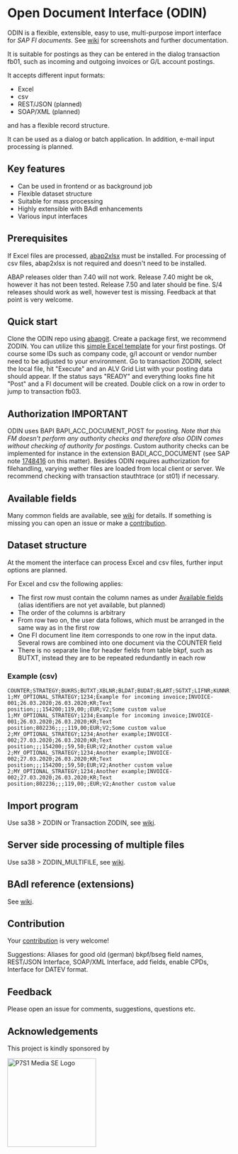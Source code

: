 # Open Document Interface (ODIN)

ODIN is a flexible, extensible, easy to use, multi-purpose import interface for *SAP FI documents*. See [wiki](https://github.com/71tech/ODIN/wiki) for screenshots and further documentation.

It is suitable for postings as they can be entered in the dialog transaction fb01, such as incoming and outgoing invoices or G/L account postings.

It accepts different input formats:

- Excel
- csv
- REST/JSON (planned)
- SOAP/XML (planned)

and has a flexible record structure.

It can be used as a dialog or batch application. In addition, e-mail input processing is planned.

## Key features

- Can be used in frontend or as background job
- Flexible dataset structure
- Suitable for mass processing
- Highly extensible with BAdI enhancements
- Various input interfaces

## Prerequisites

If Excel files are processed, [abap2xlsx](https://github.com/sapmentors/abap2xlsx) must be installed. For processing of csv files, abap2xlsx is not required and doesn't need to be installed.

ABAP releases older than 7.40 will not work. Release 7.40 might be ok, however it has not been tested. Release 7.50 and later should be fine. S/4 releases should work as well, however test is missing. Feedback at that point is very welcome.

## Quick start
Clone the ODIN repo using [abapgit](https://github.com/abapGit/abapGit). Create a package first, we recommend ZODIN. You can utilize this [simple Excel template](https://github.com/71tech/ODIN/blob/a18d07e11fa689ccd2c212c3ca3b8c320953de90/examples/ODIN_simple.xlsx) for your first postings. Of course some IDs such as company code, g/l account or vendor number need to be adjusted to your environment. Go to transaction ZODIN, select the local file, hit "Execute" and an ALV Grid List with your posting data should appear. If the status says  "READY" and everything looks fine hit "Post" and a FI document will be created. Double click on a row in order to jump to transaction fb03.

## Authorization IMPORTANT
ODIN uses BAPI BAPI_ACC_DOCUMENT_POST for posting. *Note that this FM doesn't perform any authority checks and therefore also ODIN comes without checking of authority for postings*. Custom authority checks can be implemented for instance in the extension BADI_ACC_DOCUMENT (see SAP note [1748416](https://launchpad.support.sap.com/#/notes/1748416) on this matter). 
Besides ODIN requires authorization for filehandling, varying wether files are loaded from local client or server. We recommend checking with transaction stauthtrace (or st01) if necessary.

## Available fields
Many common fields are available, see [wiki](https://github.com/71tech/ODIN/wiki/Available-fields) for details. If something is missing you can open an issue or make a [contribution](#contribution).

## Dataset structure

At the moment the interface can process Excel and csv files, further input options are planned.

For Excel and csv the following applies:

- The first row must contain the column names as under [Available fields](#available-fields) (alias identifiers are not yet available, but planned)
- The order of the columns is arbitrary
- From row two on, the user data follows, which must be arranged in the same way as in the first row
- One FI document line item corresponds to one row in the input data. Several rows are combined into one document via the COUNTER field
- There is no separate line for header fields from table bkpf, such as BUTXT, instead they are to be repeated redundantly in each row

### Example (csv)
```
COUNTER;STRATEGY;BUKRS;BUTXT;XBLNR;BLDAT;BUDAT;BLART;SGTXT;LIFNR;KUNNR;HKONT;WRBTR_S;WRBTR_H;WAERS;MWSKZ;CUSTOM1
1;MY_OPTIONAL_STRATEGY;1234;Example for incoming invoice;INVOICE-001;26.03.2020;26.03.2020;KR;Text position;;;154200;119,00;;EUR;V2;Some custom value
1;MY_OPTIONAL_STRATEGY;1234;Example for incoming invoice;INVOICE-001;26.03.2020;26.03.2020;KR;Text position;802236;;;;119,00;EUR;V2;Some custom value
2;MY_OPTIONAL_STRATEGY;1234;Another example;INVOICE-002;27.03.2020;26.03.2020;KR;Text position;;;154200;;59,50;EUR;V2;Another custom value
2;MY_OPTIONAL_STRATEGY;1234;Another example;INVOICE-002;27.03.2020;26.03.2020;KR;Text position;;;154200;;59,50;EUR;V2;Another custom value
2;MY_OPTIONAL_STRATEGY;1234;Another example;INVOICE-002;27.03.2020;26.03.2020;KR;Text position;802236;;;119,00;;EUR;V2;Another custom value
```
## Import program

Use sa38 > ZODIN or Transaction ZODIN, see [wiki](https://github.com/71tech/ODIN/wiki/ZODIN).

## Server side processing of multiple files

Use sa38 > ZODIN\_MULTIFILE, see [wiki](https://github.com/71tech/ODIN/wiki/ZODIN_MULTIFILE).

## BAdI reference (extensions)

See [wiki](https://github.com/71tech/ODIN/wiki/BAdI-Reference-(Extensions)).

## Contribution

Your [contribution](https://docs.abapgit.org/guide-contributing.html) is very welcome!

Suggestions: Aliases for good old (german) bkpf/bseg field names, REST/JSON Interface, SOAP/XML Interface, add fields, enable CPDs, Interface for DATEV format.

## Feedback

Please open an issue for comments, suggestions, questions etc.

## Acknowledgements

This project is kindly sponsored by

<img src="https://www.prosiebensat1.com/public/build/patternlib/front/images/logo.svg" alt="P7S1 Media SE Logo" width="200"/>

